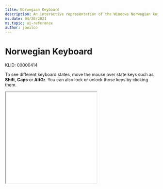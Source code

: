 ```yaml
---
title: Norwegian Keyboard
description: An interactive representation of the Windows Norwegian keyboard. To see different keyboard states, click or move the mouse over the state keys.
ms.date: 04/26/2021
ms.topic: ui-reference
author: jowilco
---
```


# Norwegian Keyboard

KLID: 00000414

To see different keyboard states, move the mouse over state keys such as **Shift**, **Caps** or **AltGr**. You can also lock or unlock those keys by clicking them.

<iframe src="kbdno.html" height="300"></iframe>
